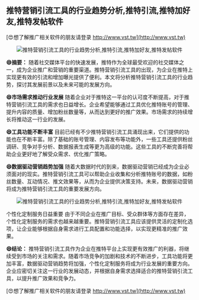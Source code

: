 ## **推特营销引流工具的行业趋势分析,推特引流,推特加好友,推特发帖软件**

[😍想了解推广相关软件的朋友请登录 http://www.vst.tw](http://www.vst.tw)

 <center><img src="https://vst.tw/MP4/tuiguang/png/0.png" alt="推特营销引流工具的行业趋势分析,推特引流,推特加好友,推特发帖软件"></center>

**😄摘要：**
随着社交媒体平台的快速发展，推特作为全球最受欢迎的社交媒体之一，成为企业推广和营销的重要渠道。推特营销引流工具的出现，为企业在推特上实现更有效的引流和增加曝光提供了便利。本文将分析推特营销引流工具的行业趋势，探讨其发展前景以及未来可能的发展方向。

**😄市场需求推动行业发展**
随着企业对于推特这一平台的认可度不断提高，对于推特营销引流工具的需求也日益增长。企业希望能够通过工具优化推特账号的管理、提升内容的质量、增加粉丝数量等，从而达到更好的推广效果。市场需求的持续增长将推动这一行业的发展。

**😄工具功能不断丰富**
目前已经有不少推特营销引流工具涌现出来，它们提供的功能也在不断丰富。除了基础的账号管理、内容发布等功能外，一些工具还提供粉丝调研、竞争对手分析、数据报表生成等更为高级的功能。这些工具的不断完善将帮助企业更好地了解受众需求、优化推广策略。

**😄数据驱动营销趋势加强**
随着大数据时代的到来，数据驱动营销已经成为企业必须面对的现实。推特营销引流工具可以帮助企业收集和分析推特账号的数据，如粉丝数量、互动情况、推文效果等，从而为企业提供决策支持。未来，数据驱动营销将成为推特营销引流工具的重要发展方向。

 <center><img src="https://vst.tw/MP4/tuiguang/png/4.png" alt="推特营销引流工具的行业趋势分析,推特引流,推特加好友,推特发帖软件"></center>

个性化定制服务日益重要
由于不同企业在推广目标、受众群体等方面存在差异，个性化定制服务的需求也越来越重要。推特营销引流工具应该提供灵活的定制化选项，让企业能够根据自身需求进行工具配置和功能选择，以实现更精准的推广效果。

**😄结论：**
推特营销引流工具作为企业在推特平台上实现更有效推广的利器，将继续受到市场的关注和需求。随着市场竞争的加剧和技术的不断进步，工具功能将更加丰富，数据驱动营销趋势将加强，个性化定制服务将成为行业发展的重要方向。企业应密切关注这一行业的发展动态，并根据自身需求选择适合的推特营销引流工具，以提升推广效果和竞争力。

[😍想了解推广相关软件的朋友请登录 http://www.vst.tw](http://www.vst.tw)



